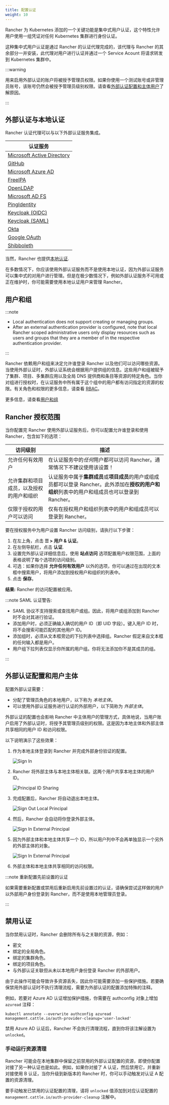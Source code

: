```yaml
---
title: 配置认证
weight: 10
---
```


<head>
  <link rel="canonical" href="https://ranchermanager.docs.rancher.com/zh/how-to-guides/new-user-guides/authentication-permissions-and-global-configuration/authentication-config"/>
</head>

Rancher 为 Kubernetes 添加的一个关键功能是集中式用户认证，这个特性允许用户使用一组凭证对任何 Kubernetes 集群进行身份认证。

这种集中式用户认证是通过 Rancher 的认证代理完成的，该代理与 Rancher 的其余部分一并安装，此代理对用户进行认证并通过一个 Service Acount 将请求转发到 Kubernetes 集群中。

:::warning

用来启用外部认证的账户将被授予管理员权限。如果你使用一个测试账号或非管理员账号，该账号仍然会被授予管理员级别权限。请查看[外部认证配置和主体用户](#外部认证配置和用户主体)了解原因。

:::

## 外部认证与本地认证

Rancher 认证代理可以与以下外部认证服务集成。

| 认证服务                                                                                                               |
| ---------------------------------------------------------------------------------------------------------------------- |
| [Microsoft Active Directory](configure-active-directory.md)                                                            |
| [GitHub](configure-github.md)                                                                                          |
| [Microsoft Azure AD](configure-azure-ad.md)                                                                            |
| [FreeIPA](configure-freeipa.md)                                                                                        |
| [OpenLDAP](../configure-openldap/configure-openldap.md)                                                                |
| [Microsoft AD FS](../configure-microsoft-ad-federation-service-saml/configure-microsoft-ad-federation-service-saml.md) |
| [PingIdentity](configure-pingidentity.md)                                                                              |
| [Keycloak (OIDC)](configure-keycloak-oidc.md)                                                                          |
| [Keycloak (SAML)](configure-keycloak-saml.md)                                                                          |
| [Okta](configure-okta-saml.md)                                                                                         |
| [Google OAuth](configure-google-oauth.md)                                                                              |
| [Shibboleth](../configure-shibboleth-saml/configure-shibboleth-saml.md)                                                |

当然，Rancher 也提供[本地认证](create-local-users.md).

在多数情况下，你应该使用外部认证服务而不是使用本地认证，因为外部认证服务可以集中式的对用户进行管理。但是在极少数情况下，例如外部认证服务不可用或正在维护时，你可能需要使用本地认证用户来管理 Rancher。

## 用户和组

:::note

- Local authentication does not support creating or managing groups.
- After an external authentication provider is configured, note that local Rancher scoped administrative users only display resources such as users and groups that they are a member of in the respective authentication provider.

:::

Rancher 依赖用户和组来决定允许谁登录 Rancher 以及他们可以访问哪些资源。当使用外部认证时，外部认证系统会根据用户提供组的信息。这些用户和组被赋予了集群、项目、多集群应用以及全局 DNS 提供商和条目等资源的特定角色。当你对组进行授权时，在认证服务中所有属于这个组中的用户都有访问指定的资源的权限。有关角色和权限的更多信息，请查看 [RBAC](../manage-role-based-access-control-rbac/manage-role-based-access-control-rbac.md)。

更多信息，请查看[用户和组](manage-users-and-groups.md)

## Rancher 授权范围

当你配置完 Rancher 使用外部认证服务后，你可以配置允许谁登录和使用 Rancher，包含如下的选项：

| 访问级别                                 | 描述                                                                                                                                               |
| ---------------------------------------- | -------------------------------------------------------------------------------------------------------------------------------------------------- |
| 允许任何有效用户                         | 在认证服务中的*任何*用户都可以访问 Rancher。通常情况下不建议使用该设置！                                                                           |
| 允许集群和项目成员，以及授权的用户和组织 | 认证服务中属于**集群成员**或**项目成员**的用户或组成员都可以登录 Rancher。此外添加在**授权的用户和组织**列表中的用户和组成员也可以登录到 Rancher。 |
| 仅限于授权的用户可以访问                 | 仅有在授权用户和组织列表中的用户和组成员可以登录到 Rancher。                                                                                       |

要在授权服务中为用户设置 Rancher 访问级别，请执行以下步骤：

1. 在左上角，点击 **☰ > 用户 & 认证**。
1. 在左侧导航栏，点击 **认证**.
1. 设置完外部认证详细信息后，使用 **站点访问** 选项配置用户权限范围，上面的表格说明了每个选项的访问级别。
1. 可选：如果你选择 **允许任何有效用户** 以外的选项，你可以通过在出现的文本框中搜索用户，将用户添加到授权用户和组织的列表中。
1. 点击 **保存**。

**结果:** Rancher 的访问配置被应用。

:::note SAML 认证警告:

- SAML 协议不支持搜索或查找用户或组。因此，将用户或组添加到 Rancher 时不会对其进行验证。
- 添加用户时，必须正确输入确切的用户 ID（即 UID 字段）。键入用户 ID 时，将不会搜索可能匹配的其他用户 ID。
- 添加组时，必须从文本框旁边的下拉列表中选择组。Rancher 假定来自文本框的任何输入都是用户。
- 用户组下拉列表仅显示你所属的用户组。你将无法添加你不是其成员的组。

:::

## 外部认证配置和用户主体

配置外部认证需要：

- 分配了管理员角色的本地用户，以下称为 _本地主体_。
- 可以使用外部认证服务进行认证的外部用户，以下简称为 _外部主体_。

外部认证的配置也会影响 Rancher 中主体用户的管理方式，具体地说，当用户账户启用了外部认证时，将授予其管理员级别的权限。这是因为本地主体和外部主体共享相同的用户 ID 和访问权限。

以下说明演示了这些效果：

1. 作为本地主体登录到 Rancher 并完成外部身份验证的配置。

   ![Sign In](/img/sign-in.png)

2. Rancher 将外部主体与本地主体相关联。这两个用户共享本地主体的用户 ID。

   ![Principal ID Sharing](/img/principal-ID.png)

3. 完成配置后，Rancher 将自动退出本地主体。

   ![Sign Out Local Principal](/img/sign-out-local.png)

4. 然后，Rancher 会自动将你登录外部主体。

   ![Sign In External Principal](/img/sign-in-external.png)

5. 因为外部主体和本地主体共享一个 ID，所以用户列中不会再单独显示一个另外的外部主体的对象。

   ![Sign In External Principal](/img/users-page.png)

6. 外部主体和本地主体共享相同的访问权限。

:::note 重新配置先前设置的认证

如果需要重新配置或禁用后重新启用先前设置过的认证，请确保尝试这样做的用户以外部用户身份登录到 Rancher，而不是使用本地管理员登录。

:::

## 禁用认证

当你禁用认证时，Rancher 会删除所有与之关联的资源，例如：

- 密文
- 绑定的全局角色。
- 绑定的集群角色。
- 绑定的项目角色。
- 与外部认证关联但从未以本地用户身份登录 Rancher 的外部用户。

由于此操作可能会导致许多资源丢失，因此你可能需要添加一些保护措施。若要确保禁用外部认证时不执行清理流程，需要为外部认证的配置添加特殊的注释。

例如，若要对 Azure AD 认证增加保护措施，你需要在 authconfig 对象上增加 `azuread` 注释：

`kubectl annotate --overwrite authconfig azuread management.cattle.io/auth-provider-cleanup='user-locked'`

禁用 Azure AD 认证后，Rancher 不会执行清理流程，直到你将该注解设置为 `unlocked`。

### 手动运行资源清理

Rancher 可能会在本地集群中保留之前禁用的外部认证配置的资源，即使你配置对接了另一种认证也是如此。例如，如果你对接了 A 认证，然后禁用它，并重新对接使用 B 认证，当你升级到新版本的 Rancher 时，你可以手动触发对认证 A 配置的资源清理。

要手动触发已禁用的认证配置的清理，请将 `unlocked` 值添加到对应认证配置的 `management.cattle.io/auth-provider-cleanup` 注解中。
